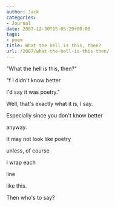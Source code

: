 ```yaml
---
author: Jack
categories:
- Journal
date: 2007-12-30T15:05:29+00:00
tags:
- poem
title: What the hell is this, then?
url: /2007/what-the-hell-is-this-then/
---
```


"What the hell is this, then?"
  
"f I didn't know better
  
I'd say it was poetry."

Well, that's exactly what it is, I say.
  
Especially since you don't know better
  
anyway.
  
It may not look like poetry
  
unless, of course
  
I wrap each
  
line
  
like this.

Then who's to say?